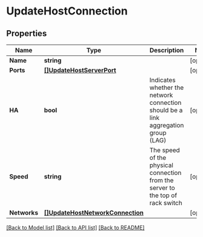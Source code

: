 # UpdateHostConnection

## Properties

Name | Type | Description | Notes
------------ | ------------- | ------------- | -------------
**Name** | **string** |  | [optional] 
**Ports** | [**[]UpdateHostServerPort**](UpdateHostServerPort.md) |  | [optional] 
**HA** | **bool** | Indicates whether the network connection should be a link aggregation group (LAG) | [optional] 
**Speed** | **string** | The speed of the physical connection from the server to the top of rack switch | [optional] 
**Networks** | [**[]UpdateHostNetworkConnection**](UpdateHostNetworkConnection.md) |  | [optional] 

[[Back to Model list]](../README.md#documentation-for-models) [[Back to API list]](../README.md#documentation-for-api-endpoints) [[Back to README]](../README.md)


